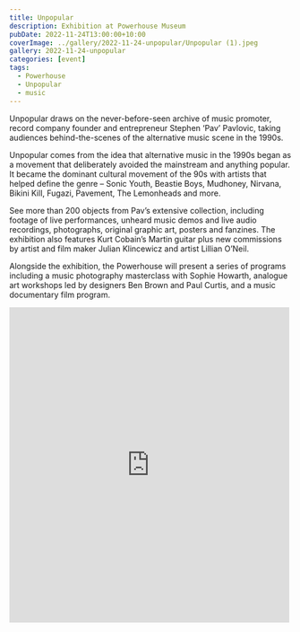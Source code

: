 ```yaml
---
title: Unpopular
description: Exhibition at Powerhouse Museum
pubDate: 2022-11-24T13:00:00+10:00
coverImage: ../gallery/2022-11-24-unpopular/Unpopular (1).jpeg
gallery: 2022-11-24-unpopular
categories: [event]
tags:
  - Powerhouse
  - Unpopular
  - music
---
```


Unpopular draws on the never-before-seen archive of music promoter, record company founder and entrepreneur Stephen ‘Pav’ Pavlovic, taking audiences behind-the-scenes of the alternative music scene in the 1990s.

Unpopular comes from the idea that alternative music in the 1990s began as a movement that deliberately avoided the mainstream and anything popular. It became the dominant cultural movement of the 90s with artists that helped define the genre – Sonic Youth, Beastie Boys, Mudhoney, Nirvana, Bikini Kill, Fugazi, Pavement, The Lemonheads and more.

See more than 200 objects from Pav’s extensive collection, including footage of live performances, unheard music demos and live audio recordings, photographs, original graphic art, posters and fanzines. The exhibition also features Kurt Cobain’s Martin guitar plus new commissions by artist and film maker Julian Klincewicz and artist Lillian O’Neil.

Alongside the exhibition, the Powerhouse will present a series of programs including a music photography masterclass with Sophie Howarth, analogue art workshops led by designers Ben Brown and Paul Curtis, and a music documentary film program.

<iframe src="https://www.facebook.com/plugins/post.php?href=https%3A%2F%2Fwww.facebook.com%2Fchris1.tham%2Fposts%2Fpfbid0vpmkU1cKVdFSaw9NnwzEHeuMjBfkGiuPaFq6NyfoUowDAi3hCdjH6KijAY51HEatl&show_text=true&width=500" width="500" height="562" style="border:none;overflow:hidden" scrolling="no" frameborder="0" allowfullscreen="true" allow="autoplay; clipboard-write; encrypted-media; picture-in-picture; web-share"></iframe>
